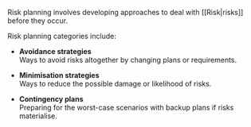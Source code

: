 Risk planning involves developing approaches to deal with [[Risk|risks]] before they occur.

Risk planning categories include:

- **Avoidance strategies**  
  Ways to avoid risks altogether by changing plans or requirements.

- **Minimisation strategies**  
  Ways to reduce the possible damage or likelihood of risks.

- **Contingency plans**  
  Preparing for the worst-case scenarios with backup plans if risks materialise.
